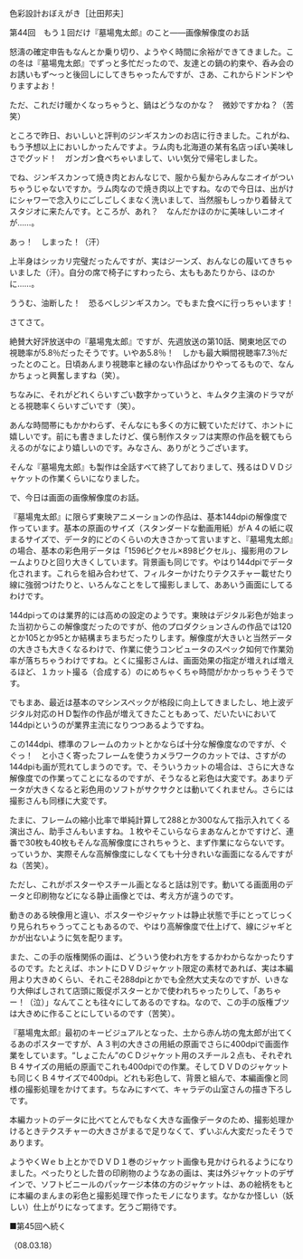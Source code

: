 <!-- source: http://web.archive.org/web/20250215190716/http://www.style.fm/as/05_column/tsujita/tsujita44.shtml -->

色彩設計おぼえがき［辻田邦夫］

第44回　もう１回だけ『墓場鬼太郎』のこと——画像解像度のお話

怒濤の確定申告もなんとか乗り切り、ようやく時間に余裕ができてきました。この冬は『墓場鬼太郎』でずっと多忙だったので、友達との鍋の約束や、呑み会のお誘いもず〜っと後回しにしてきちゃったんですが、さあ、これからドンドンやりますよお！

ただ、これだけ暖かくなっちゃうと、鍋はどうなのかな？　微妙ですかね？（苦笑）

ところで昨日、おいしいと評判のジンギスカンのお店に行きました。これがね、もう予想以上においしかったんですよ。ラム肉も北海道の某有名店っぽい美味しさでグッド！　ガンガン食べちゃいまして、いい気分で帰宅しました。

でね、ジンギスカンって焼き肉とおんなじで、服から髪からみんなニオイがついちゃうじゃないですか。ラム肉なので焼き肉以上ですね。なので今日は、出がけにシャワーで念入りにごしごしくまなく洗いまして、当然服もしっかり着替えてスタジオに来たんです。ところが、あれ？　なんだかほのかに美味しいニオイが……。

あっ！　しまった！（汗）

上半身はシッカリ完璧だったんですが、実はジーンズ、おんなじの履いてきちゃいました（汗）。自分の席で椅子にすわったら、太ももあたりから、ほのかに……。

ううむ、油断した！　恐るべしジンギスカン。でもまた食べに行っちゃいます！

さてさて。

絶賛大好評放送中の『墓場鬼太郎』ですが、先週放送の第10話、関東地区での視聴率が5.8％だったそうです。いやあ5.8％！　しかも最大瞬間視聴率7.3％だったとのこと。日頃あんまり視聴率と縁のない作品ばかりやってるもので、なんかちょっと興奮しますね（笑）。

ちなみに、それがどれくらいすごい数字かっていうと、キムタク主演のドラマがとる視聴率くらいすごいです（笑）。

あんな時間帯にもかかわらず、そんなにも多くの方に観ていただけて、ホントに嬉しいです。前にも書きましたけど、僕ら制作スタッフは実際の作品を観てもらえるのがなにより嬉しいのです。みなさん、ありがとうございます。

そんな『墓場鬼太郎』も製作は全話すべて終了しておりまして、残るはＤＶＤジャケットの作業くらいになりました。

で、今日は画面の画像解像度のお話。

『墓場鬼太郎』に限らず東映アニメーションの作品は、基本144dpiの解像度で作っています。基本の原画のサイズ（スタンダードな動画用紙）がＡ４の紙に収まるサイズで、データ的にどのくらいの大きさかって言いますと、『墓場鬼太郎』の場合、基本の彩色用データは「1596ピクセル×898ピクセル」、撮影用のフレームよりひと回り大きくしています。背景画も同じです。やはり144dpiでデータ化されます。これらを組み合わせて、フィルターかけたりテクスチャー載せたり線に強弱つけたりと、いろんなことをして撮影しまして、ああいう画面にしてるわけです。

144dpiってのは業界的には高めの設定のようです。東映はデジタル彩色が始まった当初からこの解像度だったのですが、他のプロダクションさんの作品では120とか105とか95とか結構まちまちだったりします。解像度が大きいと当然データの大きさも大きくなるわけで、作業に使うコンピュータのスペック如何で作業効率が落ちちゃうわけですね。とくに撮影さんは、画面効果の指定が増えれば増えるほど、１カット撮る（合成する）のにめちゃくちゃ時間がかかっちゃうそうです。

でもまあ、最近は基本のマシンスペックが格段に向上してきましたし、地上波デジタル対応のＨＤ製作の作品が増えてきたこともあって、だいたいにおいて144dpiというのが業界主流になりつつあるようですね。

この144dpi、標準のフレームのカットとかならば十分な解像度なのですが、ぐぐっ！　と小さく寄ったフレームを使うカメラワークのカットでは、さすがの144dpiも画が荒れてしまうのです。で、そういうカットの場合は、さらに大きな解像度での作業ってことになるのですが、そうなると彩色は大変です。あまりデータが大きくなると彩色用のソフトがサクサクとは動いてくれません。さらには撮影さんも同様に大変です。

たまに、フレームの縮小比率で単純計算して288とか300なんて指示入れてくる演出さん、助手さんもいますね。１枚やそこいらならまあなんとかですけど、連番で30枚も40枚もそんな高解像度にされちゃうと、まず作業にならないです。っていうか、実際そんな高解像度にしなくても十分きれいな画面になるんですがね（苦笑）。

ただし、これがポスターやスチール画となると話は別です。動いてる画面用のデータと印刷物などになる静止画像とでは、考え方が違うのです。

動きのある映像用と違い、ポスターやジャケットは静止状態で手にとってじっくり見られちゃうってこともあるので、やはり高解像度で仕上げて、線にジャギとかが出ないように気を配ります。

また、この手の版権関係の画は、どういう使われ方をするかわからなかったりするのです。たとえば、ホントにＤＶＤジャケット限定の素材であれば、実は本編用より大きめくらい、それこそ288dpiとかでも全然大丈夫なのですが、いきなり大伸ばしされて店頭に販促ポスターとかで使われちゃったりして、「あちゃー！（泣）」なんてことも往々にしてあるのですね。なので、この手の版権ブツは大きめに作ることにしているのです（苦笑）。

『墓場鬼太郎』最初のキービジュアルとなった、土から赤ん坊の鬼太郎が出てくるあのポスターですが、Ａ３判の大きさの用紙の原画でさらに400dpiで画面作業をしています。“しょこたん”のＣＤジャケット用のスチール２点も、それぞれＢ４サイズの用紙の原画でこれも400dpiでの作業。そしてＤＶＤのジャケットも同じくＢ４サイズで400dpi。どれも彩色して、背景と組んで、本編画像と同様の撮影処理をかけてます。ちなみにすべて、キャラデの山室さんの描き下ろしです。

本編カットのデータに比べてとんでもなく大きな画像データのため、撮影処理かけるときテクスチャーの大きさがまるで足りなくて、ずいぶん大変だったそうであります。

ようやくＷｅｂ上とかでＤＶＤ１巻のジャケット画像も見かけられるようになりました。ぺったりとした昔の印刷物のようなあの画は、実は外ジャケットのデザインで、ソフトビニールのパッケージ本体の方のジャケットは、あの絵柄をもとに本編のまんまの彩色と撮影処理で作ったモノになります。なかなか怪しい（妖しい）仕上がりになってます。乞うご期待です。

■第45回へ続く

（08.03.18）
